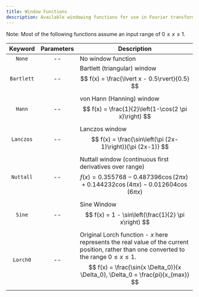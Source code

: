 ```yaml
---
title: Window Functions
description: Available windowing functions for use in Fourier transforms
---
```

Note: Most of the following functions assume an input range of $0 \leq x \leq 1$.

|Keyword|Parameters|Description|
|:---:|:--------:|-----------|
|`None`|--|No window function|
|`Bartlett`|--|Bartlett (triangular) window $$ f(x) = \frac{\lvert x - 0.5\rvert}{0.5} $$|
|`Hann`|--|von Hann (Hanning) window $$ f(x) = \frac{1}{2}\left(1-\cos(2 \pi x)\right) $$ |
|`Lanczos`|--|Lanczos window $$ f(x) = \frac{\sin\left(\pi (2x-1)\right)}{\pi (2x-1)} $$ |
|`Nuttall`|--|Nuttall window (continuous first derivatives over range) $$ f(x) = 0.355768 - 0.487396 \cos(2 \pi x) + 0.144232 \cos(4 \pi x) - 0.012604 \cos(6 \pi x) $$ |
|`Sine`|--|Sine Window $$ f(x) = 1 - \sin\left(\frac{1}{2} \pi x\right) $$ |
|`Lorch0`|--|Original Lorch function - $x$ here represents the real value of the current position, rather than one converted to the range $0 \leq x \leq 1$. $$ f(x) = \frac{\sin(x \Delta_0)}{x \Delta_0}, \Delta_0 = \frac{pi}{x_{max}} $$ |
